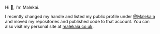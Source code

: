 Hi 👋, I’m Malekai.

I recently changed my handle and listed my public profile under [@Malekaia](https://github.com/Malekaia/) and moved my repositories and published code to that account. You can also visit my personal site at [malekaia.co.uk](https://malekaia.co.uk/).
